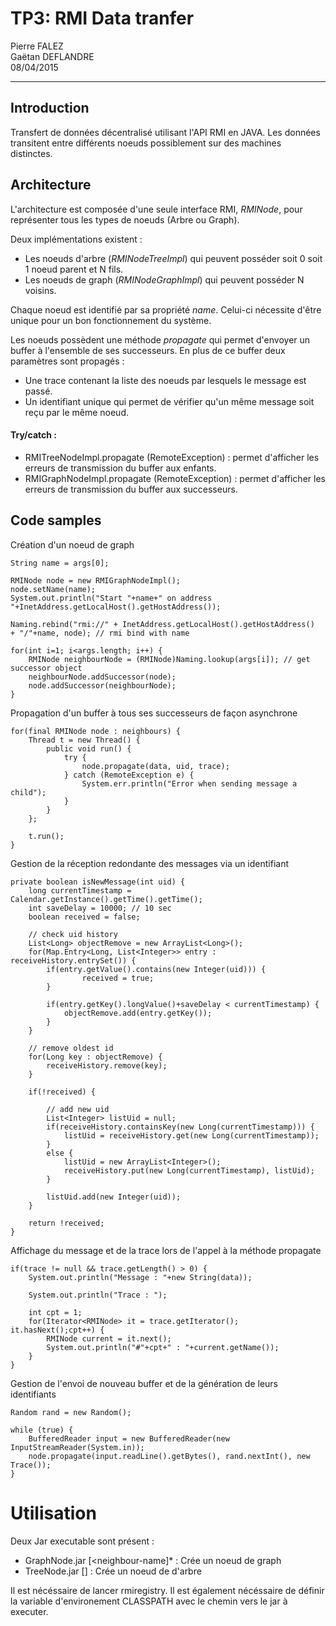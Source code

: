 TP3: RMI Data tranfer
=====================
Pierre FALEZ  
Gaëtan DEFLANDRE  
08/04/2015  
- - - - - - - - - - - 


## Introduction

Transfert de données décentralisé utilisant l'API RMI en JAVA. Les
données transitent entre différents noeuds possiblement sur des
machines distinctes.


## Architecture

L'architecture est composée d'une seule interface RMI, *RMINode*, pour
représenter tous les types de noeuds (Arbre ou Graph).

Deux implémentations existent :
* Les noeuds d'arbre (*RMINodeTreeImpl*) qui peuvent posséder soit 0
  soit 1 noeud parent et N fils.
* Les noeuds de graph (*RMINodeGraphImpl*) qui peuvent posséder N
  voisins.

Chaque noeud est identifié par sa propriété *name*. Celui-ci nécessite
d'être unique pour un bon fonctionnement du système.

Les noeuds possèdent une méthode *propagate* qui permet d'envoyer un
buffer à l'ensemble de ses successeurs. En plus de ce buffer deux
paramètres sont propagés :
* Une trace contenant la liste des noeuds par lesquels le message est
  passé.
* Un identifiant unique qui permet de vérifier qu'un même message soit
  reçu par le même noeud.

#### Try/catch :

* RMITreeNodeImpl.propagate (RemoteException) : permet d'afficher les
  erreurs de transmission du buffer aux enfants.
* RMIGraphNodeImpl.propagate (RemoteException) : permet d'afficher les
  erreurs de transmission du buffer aux successeurs.


## Code samples

Création d'un noeud de graph
```
String name = args[0];

RMINode node = new RMIGraphNodeImpl();
node.setName(name);
System.out.println("Start "+name+" on address "+InetAddress.getLocalHost().getHostAddress());
		
Naming.rebind("rmi://" + InetAddress.getLocalHost().getHostAddress()  + "/"+name, node); // rmi bind with name 
		
for(int i=1; i<args.length; i++) {
	RMINode neighbourNode = (RMINode)Naming.lookup(args[i]); // get successor object
	neighbourNode.addSuccessor(node);
	node.addSuccessor(neighbourNode);
}
```

Propagation d'un buffer à tous ses successeurs de façon asynchrone
```
for(final RMINode node : neighbours) {
	Thread t = new Thread() {
		public void run() {
			try {
				node.propagate(data, uid, trace);
			} catch (RemoteException e) {
				System.err.println("Error when sending message a child");
			}
		}
	};

	t.run();
}
```

Gestion de la réception redondante des messages via un identifiant
```
private boolean isNewMessage(int uid) {
	long currentTimestamp = Calendar.getInstance().getTime().getTime();
	int saveDelay = 10000; // 10 sec
	boolean received = false;
		
	// check uid history
	List<Long> objectRemove = new ArrayList<Long>();
	for(Map.Entry<Long, List<Integer>> entry : receiveHistory.entrySet()) {
		if(entry.getValue().contains(new Integer(uid))) {
				received = true;
		}
			
		if(entry.getKey().longValue()+saveDelay < currentTimestamp) {
			objectRemove.add(entry.getKey());
		}
	}
		
	// remove oldest id
	for(Long key : objectRemove) {
		receiveHistory.remove(key);
	}
		
	if(!received) {
		
		// add new uid
		List<Integer> listUid = null;
		if(receiveHistory.containsKey(new Long(currentTimestamp))) {
			listUid = receiveHistory.get(new Long(currentTimestamp));
		}
		else {
			listUid = new ArrayList<Integer>();
			receiveHistory.put(new Long(currentTimestamp), listUid);
		}
			
		listUid.add(new Integer(uid));
	}
		
	return !received;
}
```

Affichage du message et de la trace lors de l'appel à la méthode propagate
```
if(trace != null && trace.getLength() > 0) {
	System.out.println("Message : "+new String(data));
			
	System.out.println("Trace : ");
			
	int cpt = 1;
	for(Iterator<RMINode> it = trace.getIterator(); it.hasNext();cpt++) {
		RMINode current = it.next();
		System.out.println("#"+cpt+" : "+current.getName());		
	}
}
```

Gestion de l'envoi de nouveau buffer et de la génération de leurs identifiants
```
Random rand = new Random();
	
while (true) {
	BufferedReader input = new BufferedReader(new InputStreamReader(System.in));
	node.propagate(input.readLine().getBytes(), rand.nextInt(), new Trace());
}
```

# Utilisation

Deux Jar executable sont présent : 
* GraphNode.jar <node-name> [<neighbour-name]* : Crée un noeud de graph
* TreeNode.jar <node-name> [<parent-name>] : Crée un noeud de d'arbre

Il est nécéssaire de lancer rmiregistry. Il est également nécéssaire de définir la variable d'environement CLASSPATH avec le chemin vers le jar à executer.
